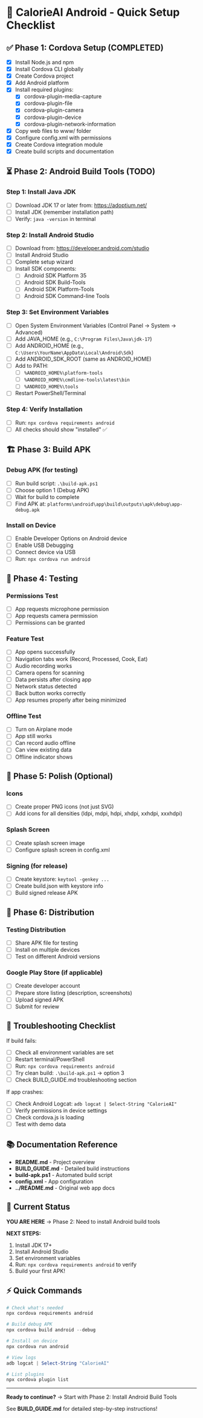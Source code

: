# 🚀 CalorieAI Android - Quick Setup Checklist

## ✅ Phase 1: Cordova Setup (COMPLETED)

- [x] Install Node.js and npm
- [x] Install Cordova CLI globally
- [x] Create Cordova project
- [x] Add Android platform
- [x] Install required plugins:
  - [x] cordova-plugin-media-capture
  - [x] cordova-plugin-file
  - [x] cordova-plugin-camera
  - [x] cordova-plugin-device
  - [x] cordova-plugin-network-information
- [x] Copy web files to www/ folder
- [x] Configure config.xml with permissions
- [x] Create Cordova integration module
- [x] Create build scripts and documentation

## ⏳ Phase 2: Android Build Tools (TODO)

### Step 1: Install Java JDK
- [ ] Download JDK 17 or later from: https://adoptium.net/
- [ ] Install JDK (remember installation path)
- [ ] Verify: `java -version` in terminal

### Step 2: Install Android Studio
- [ ] Download from: https://developer.android.com/studio
- [ ] Install Android Studio
- [ ] Complete setup wizard
- [ ] Install SDK components:
  - [ ] Android SDK Platform 35
  - [ ] Android SDK Build-Tools
  - [ ] Android SDK Platform-Tools
  - [ ] Android SDK Command-line Tools

### Step 3: Set Environment Variables
- [ ] Open System Environment Variables (Control Panel → System → Advanced)
- [ ] Add JAVA_HOME (e.g., `C:\Program Files\Java\jdk-17`)
- [ ] Add ANDROID_HOME (e.g., `C:\Users\YourName\AppData\Local\Android\Sdk`)
- [ ] Add ANDROID_SDK_ROOT (same as ANDROID_HOME)
- [ ] Add to PATH:
  - [ ] `%ANDROID_HOME%\platform-tools`
  - [ ] `%ANDROID_HOME%\cmdline-tools\latest\bin`
  - [ ] `%ANDROID_HOME%\tools`
- [ ] Restart PowerShell/Terminal

### Step 4: Verify Installation
- [ ] Run: `npx cordova requirements android`
- [ ] All checks should show "installed" ✅

## 🏗️ Phase 3: Build APK

### Debug APK (for testing)
- [ ] Run build script: `.\build-apk.ps1`
- [ ] Choose option 1 (Debug APK)
- [ ] Wait for build to complete
- [ ] Find APK at: `platforms\android\app\build\outputs\apk\debug\app-debug.apk`

### Install on Device
- [ ] Enable Developer Options on Android device
- [ ] Enable USB Debugging
- [ ] Connect device via USB
- [ ] Run: `npx cordova run android`

## 🧪 Phase 4: Testing

### Permissions Test
- [ ] App requests microphone permission
- [ ] App requests camera permission
- [ ] Permissions can be granted

### Feature Test
- [ ] App opens successfully
- [ ] Navigation tabs work (Record, Processed, Cook, Eat)
- [ ] Audio recording works
- [ ] Camera opens for scanning
- [ ] Data persists after closing app
- [ ] Network status detected
- [ ] Back button works correctly
- [ ] App resumes properly after being minimized

### Offline Test
- [ ] Turn on Airplane mode
- [ ] App still works
- [ ] Can record audio offline
- [ ] Can view existing data
- [ ] Offline indicator shows

## 🎨 Phase 5: Polish (Optional)

### Icons
- [ ] Create proper PNG icons (not just SVG)
- [ ] Add icons for all densities (ldpi, mdpi, hdpi, xhdpi, xxhdpi, xxxhdpi)

### Splash Screen
- [ ] Create splash screen image
- [ ] Configure splash screen in config.xml

### Signing (for release)
- [ ] Create keystore: `keytool -genkey ...`
- [ ] Create build.json with keystore info
- [ ] Build signed release APK

## 📱 Phase 6: Distribution

### Testing Distribution
- [ ] Share APK file for testing
- [ ] Install on multiple devices
- [ ] Test on different Android versions

### Google Play Store (if applicable)
- [ ] Create developer account
- [ ] Prepare store listing (description, screenshots)
- [ ] Upload signed APK
- [ ] Submit for review

## 🔧 Troubleshooting Checklist

If build fails:
- [ ] Check all environment variables are set
- [ ] Restart terminal/PowerShell
- [ ] Run: `npx cordova requirements android`
- [ ] Try clean build: `.\build-apk.ps1` → option 3
- [ ] Check BUILD_GUIDE.md troubleshooting section

If app crashes:
- [ ] Check Android Logcat: `adb logcat | Select-String "CalorieAI"`
- [ ] Verify permissions in device settings
- [ ] Check cordova.js is loading
- [ ] Test with demo data

## 📚 Documentation Reference

- **README.md** - Project overview
- **BUILD_GUIDE.md** - Detailed build instructions
- **build-apk.ps1** - Automated build script
- **config.xml** - App configuration
- **../README.md** - Original web app docs

## 🎯 Current Status

**YOU ARE HERE** → Phase 2: Need to install Android build tools

**NEXT STEPS:**
1. Install JDK 17+
2. Install Android Studio
3. Set environment variables
4. Run: `npx cordova requirements android` to verify
5. Build your first APK!

## ⚡ Quick Commands

```powershell
# Check what's needed
npx cordova requirements android

# Build debug APK
npx cordova build android --debug

# Install on device
npx cordova run android

# View logs
adb logcat | Select-String "CalorieAI"

# List plugins
npx cordova plugin list
```

---

**Ready to continue?** → Start with Phase 2: Install Android Build Tools

See **BUILD_GUIDE.md** for detailed step-by-step instructions!
